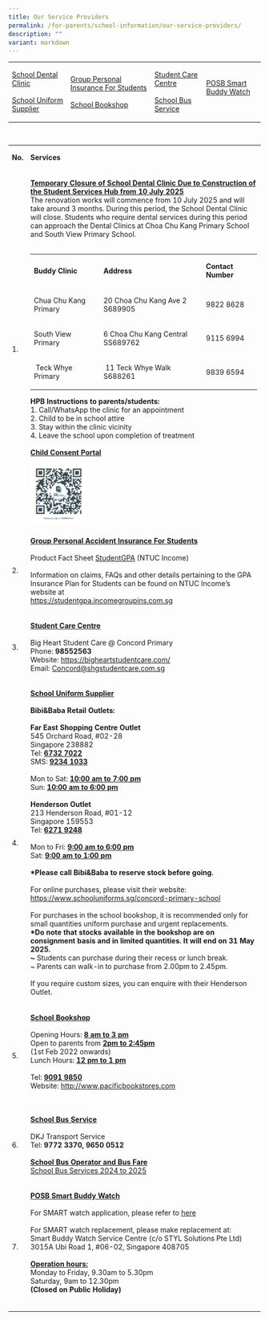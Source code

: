 ```yaml
---
title: Our Service Providers
permalink: /for-parents/school-information/our-service-providers/
description: ""
variant: markdown
---
```

<table style="minWidth: 100px">
<colgroup>
<col>
<col>
<col>
<col>
</colgroup>
<tbody>
<tr>
<td rowspan="1" colspan="1">
<p><a href="#dental-clinic" rel="noopener noreferrer nofollow" target="_blank">School Dental Clinic</a>
<br>
<br><a href="#uniform-info" rel="noopener noreferrer nofollow" target="_blank">School Uniform Supplier</a>
</p>
</td>
<td rowspan="1" colspan="1">
<p><a href="#insurance-info" rel="noopener noreferrer nofollow" target="_blank">Group Personal Insurance For Students</a>
<br>
<br><a href="#bookshop-info" rel="noopener noreferrer nofollow" target="_blank">School Bookshop</a>
</p>
</td>
<td rowspan="1" colspan="1">
<p><a href="#studentcare-info" rel="noopener noreferrer nofollow" target="_blank">Student Care Centre</a>
<br>
<br><a href="#bus-service" rel="noopener noreferrer nofollow" target="_blank">School Bus Service</a>
</p>
</td>
<td rowspan="1" colspan="1">
<p><a href="#smart-watch-buddy" rel="noopener noreferrer nofollow" target="_blank">POSB Smart Buddy Watch</a>
<br>
<br>
</p>
</td>
</tr>
</tbody>
</table>
<p>
<br>
</p>
<table style="minWidth: 50px">
<colgroup>
<col>
<col>
</colgroup>
<tbody>
<tr>
<td rowspan="1" colspan="1">
<p><strong>No.</strong>
</p>
</td>
<td rowspan="1" colspan="1">
<p><strong>Services</strong>
</p>
</td>
</tr>
<tr>
<td rowspan="1" colspan="1">
<p>1.</p>
</td>
<td rowspan="1" colspan="1">
<p><strong><u>Temporary Closure of School Dental Clinic Due to Construction of the Student Services Hub from 10 July 2025</u></strong>
<br>The renovation works will commence from 10 July 2025 and will take around
3 months. During this period, the School Dental Clinic will close. Students
who require dental services during this period can approach the Dental
Clinics at Choa Chu Kang Primary School and South View Primary School.
<br>
<br>
</p>
<table style="minWidth: 75px">
<colgroup>
<col>
<col>
<col>
</colgroup>
<tbody>
<tr>
<td rowspan="1" colspan="1">
<p><strong>Buddy Clinic</strong>
</p>
</td>
<td rowspan="1" colspan="1">
<p><strong>Address</strong>
</p>
</td>
<td rowspan="1" colspan="1">
<p><strong>Contact Number</strong>
</p>
</td>
</tr>
<tr>
<td rowspan="1" colspan="1">
<p>Chua Chu Kang Primary</p>
</td>
<td rowspan="1" colspan="1">
<p>20 Choa Chu Kang Ave 2 S689905</p>
</td>
<td rowspan="1" colspan="1">
<p>9822 8628</p>
</td>
</tr>
<tr>
<td rowspan="1" colspan="1">
<p>South View Primary</p>
</td>
<td rowspan="1" colspan="1">
<p>6 Choa Chu Kang Central SS689762</p>
</td>
<td rowspan="1" colspan="1">
<p>9115 6994</p>
</td>
</tr>
<tr>
<td rowspan="1" colspan="1">
<p>&nbsp;Teck Whye Primary</p>
</td>
<td rowspan="1" colspan="1">
<p>&nbsp;11 Teck Whye Walk S688261</p>
</td>
<td rowspan="1" colspan="1">
<p>9839 6594</p>
</td>
</tr>
</tbody>
</table>
<p><strong>HPB Instructions to parents/students:</strong>
<br>1. Call/WhatsApp the clinic for an appointment
<br>2. Child to be in school attire
<br>3. Stay within the clinic vicinity
<br>4. Leave the school upon completion of treatment
<br>
<br><strong><u>Child Consent Portal</u></strong>
</p>
<div class="isomer-image-wrapper">
<img style="width:25%" height="auto" width="100%" src="/images/DentalQRCode.png">
</div>
</td>
</tr>
<tr>
<td rowspan="1" colspan="1">
<p>2.</p>
</td>
<td rowspan="1" colspan="1">
<p><strong><u>Group Personal Accident Insurance For Students</u></strong>
<br>
<br>Product Fact Sheet <a href="/files/Product_Fact_Sheet__Year_2025_.pdf" rel="noopener noreferrer" target="_blank">StudentGPA</a> (NTUC
Income)
<br>
<br>Information on claims, FAQs and other details pertaining to the GPA Insurance
Plan for Students can be found on NTUC Income’s website at
<br><a href="https://studentgpa.incomegroupins.com.sg" rel="noopener noreferrer" target="_blank">https://studentgpa.incomegroupins.com.sg</a>
</p>
</td>
</tr>
<tr>
<td rowspan="1" colspan="1">
<p>3.</p>
</td>
<td rowspan="1" colspan="1">
<p><strong><u>Student Care Centre</u></strong>
<br>
<br>Big Heart Student Care @ Concord Primary
<br>Phone: <strong>98552563</strong>
<br>Website: <a href="https://bigheartstudentcare.com/" rel="noopener noreferrer" target="_blank">https://bigheartstudentcare.com/</a>
<br>Email: <a href="mailto:Concord@shgstudentcare.com.sg" rel="noopener noreferrer" target="_blank">Concord@shgstudentcare.com.sg</a>
</p>
</td>
</tr>
<tr>
<td rowspan="1" colspan="1">
<p>4.</p>
</td>
<td rowspan="1" colspan="1">
<p><strong><u>School Uniform Supplier</u></strong>
<br>
<br><strong>Bibi&amp;Baba Retail Outlets:</strong>
<br>
<br><strong>Far East Shopping Centre Outlet</strong>
<br>545 Orchard Road, #02-28
<br>Singapore 238882
<br>Tel: <strong><u>6732 7022</u></strong>
<br>SMS: <strong><u>9234 1033</u></strong>
<br>
<br>Mon to Sat: <strong><u>10:00 am to 7:00 pm</u></strong>
<br>Sun: <strong><u>10:00 am to 6:00 pm</u></strong>
<br>
<br><strong>Henderson Outlet</strong>
<br>213 Henderson Road, #01-12
<br>Singapore 159553
<br>Tel: <strong><u>6271 9248</u></strong>
<br>
<br>Mon to Fri: <strong><u>9:00 am to 6:00 pm</u></strong>
<br>Sat: <strong><u>9:00 am to 1:00 pm</u></strong>
<br>
<br><strong>*Please call Bibi&amp;Baba to reserve stock before going.</strong>
<br>
<br>For online purchases, please visit their website:<a href="https://www.schooluniforms.sg/concord-primary-school" rel="noopener noreferrer" target="_blank"> https://www.schooluniforms.sg/concord-primary-school</a>
<br>
<br>For purchases in the school bookshop, it is recommended only for small
quantities uniform purchase and urgent replacements.
<br><strong>*Do note that stocks available in the bookshop are on consignment basis and in limited quantities. It will end on 31 May 2025.</strong>
<br><strong>~</strong> Students can purchase during their recess or lunch break.
<br>~ Parents can walk-in to purchase from 2.00pm to 2.45pm.
<br>
<br>If you require custom sizes, you can enquire with their Henderson Outlet.
<br>
</p>
</td>
</tr>
<tr>
<td rowspan="1" colspan="1">
<p>5.</p>
</td>
<td rowspan="1" colspan="1">
<p><strong><u>School Bookshop</u></strong>
<br>
<br>Opening Hours: <strong><u>8 am to 3 pm</u></strong>
<br>Open to parents from <strong><u>2pm to 2:45pm</u></strong>
<br>(1st Feb 2022 onwards)
<br>Lunch Hours: <strong><u>12 pm to 1 pm</u></strong>
<br>
<br>Tel: <strong><u>9091 9850</u></strong>
<br>Website: <a href="http://www.pacificbookstores.com/" rel="noopener noreferrer" target="_blank">http://www.pacificbookstores.com</a>
<br>
<br>
</p>
</td>
</tr>
<tr>
<td rowspan="1" colspan="1">
<p>6.</p>
</td>
<td rowspan="1" colspan="1">
<p><strong><u>School Bus Service </u></strong>
<br>
<br>DKJ Transport Service
<br>Tel: <strong>9772 3370, 9650 0512</strong>
<br>
<br><strong><u>School Bus Operator and Bus Fare</u></strong>
<br><a href="/files/school%20bus%20operator%20and%20bus%20fare_cps_2024v2.pdf" rel="noopener noreferrer" target="_blank">School Bus Services 2024 to 2025</a>
</p>
</td>
</tr>
<tr>
<td rowspan="1" colspan="1">
<p>7.</p>
</td>
<td rowspan="1" colspan="1">
<p><strong><u>POSB Smart Buddy Watch</u></strong>
<br>
<br>For SMART watch application, please refer to <a href="/files/Smart_Buddy_Registration_Letter.pdf" rel="noopener noreferrer" target="_blank">here</a>
<br>
<br>For SMART watch replacement, please make replacement at:
<br>Smart Buddy Watch Service Centre (c/o STYL Solutions Pte Ltd)
<br>3015A Ubi Road 1, #06-02, Singapore 408705
<br>
<br><strong><u>Operation hours:</u></strong>
<br>Monday to Friday, 9.30am to 5.30pm
<br>Saturday, 9am to 12.30pm
<br><strong>(Closed on Public Holiday)</strong>
<br>
<br>
</p>
</td>
</tr>
</tbody>
</table>
<p></p>